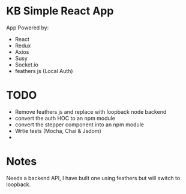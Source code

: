 # KB Simple React App  

App Powered by:
  - React
  - Redux
  - Axios
  - Susy
  - Socket.io
  - feathers js (Local Auth)

# TODO
 - Remove feathers js and replace with loopback node backend
 - convert the auth HOC to an npm module
 - convert the stepper component into an npm module
 - Wrtie tests (Mocha, Chai & Jsdom)
 -
 # Notes
 Needs a backend API, I have built one using feathers but will switch to loopback.
